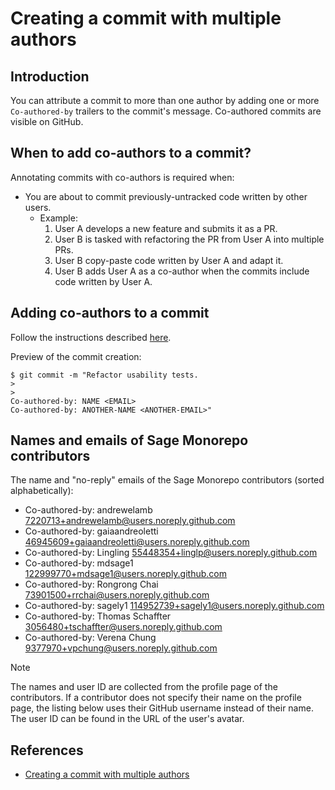 # Creating a commit with multiple authors

## Introduction

You can attribute a commit to more than one author by adding one or more `Co-authored-by` trailers
to the commit's message. Co-authored commits are visible on GitHub.

## When to add co-authors to a commit?

Annotating commits with co-authors is required when:

- You are about to commit previously-untracked code written by other users.
  - Example:
    1. User A develops a new feature and submits it as a PR.
    2. User B is tasked with refactoring the PR from User A into multiple PRs.
    3. User B copy-paste code written by User A and adapt it.
    4. User B adds User A as a co-author when the commits include code written by User A.

## Adding co-authors to a commit

Follow the instructions described [here](https://docs.github.com/en/pull-requests/committing-changes-to-your-project/creating-and-editing-commits/creating-a-commit-with-multiple-authors).

Preview of the commit creation:

```
$ git commit -m "Refactor usability tests.
>
>
Co-authored-by: NAME <EMAIL>
Co-authored-by: ANOTHER-NAME <ANOTHER-EMAIL>"
```

## Names and emails of Sage Monorepo contributors

The name and "no-reply" emails of the Sage Monorepo contributors (sorted alphabetically):

- Co-authored-by: andrewelamb <7220713+andrewelamb@users.noreply.github.com>
- Co-authored-by: gaiaandreoletti <46945609+gaiaandreoletti@users.noreply.github.com>
- Co-authored-by: Lingling <55448354+linglp@users.noreply.github.com>
- Co-authored-by: mdsage1 <122999770+mdsage1@users.noreply.github.com>
- Co-authored-by: Rongrong Chai <73901500+rrchai@users.noreply.github.com>
- Co-authored-by: sagely1 <114952739+sagely1@users.noreply.github.com>
- Co-authored-by: Thomas Schaffter <3056480+tschaffter@users.noreply.github.com>
- Co-authored-by: Verena Chung <9377970+vpchung@users.noreply.github.com>

> [!NOTE]
> The names and user ID are collected from the profile page of the contributors. If a contributor
does not specify their name on the profile page, the listing below uses their GitHub username
instead of their name. The user ID can be found in the URL of the user's avatar.

## References

- [Creating a commit with multiple
  authors](https://docs.github.com/en/pull-requests/committing-changes-to-your-project/creating-and-editing-commits/creating-a-commit-with-multiple-authors)